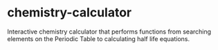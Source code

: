 # chemistry-calculator
Interactive chemistry calculator that performs functions from searching elements on the Periodic Table to calculating half life equations.
